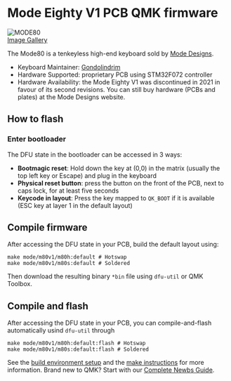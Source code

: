 # Mode Eighty V1 PCB QMK firmware

![MODE80](https://i.imgur.com/26uzM3yl.jpg)\
[Image Gallery](https://imgur.com/t/mechanicalkeyboards/8Uf6c2m?nc=1)

The Mode80 is a tenkeyless high-end keyboard sold by [Mode Designs](https://shop.modedesigns.com/).

* Keyboard Maintainer: [Gondolindrim](https://github.com/gondolindrim)
* Hardware Supported: proprietary PCB using STM32F072 controller
* Hardware Availability: the Mode Eighty V1 was discontinued in 2021 in favour of its second revisions. You can still buy hardware (PCBs and plates) at the Mode Designs website.

## How to flash

### Enter bootloader

The DFU state in the bootloader can be accessed in 3 ways:

* **Bootmagic reset**: Hold down the key at (0,0) in the matrix (usually the top left key or Escape) and plug in the keyboard
* **Physical reset button**: press the button on the front of the PCB, next to caps lock, for at least five seconds
* **Keycode in layout**: Press the key mapped to `QK_BOOT` if it is available (ESC key at layer 1 in the default layout)

## Compile firmware

After accessing the DFU state in your PCB, build the default layout using:

    make mode/m80v1/m80h:default # Hotswap
    make mode/m80v1/m80s:default # Soldered

Then download the resulting binary `*bin` file using `dfu-util` or QMK Toolbox.

## Compile and flash

After accessing the DFU state in your PCB, you can compile-and-flash automatically usind `dfu-util` through

    make mode/m80v1/m80h:default:flash # Hotswap
    make mode/m80v1/m80s:default:flash # Soldered

See the [build environment setup](https://docs.qmk.fm/#/getting_started_build_tools) and the [make instructions](https://docs.qmk.fm/#/getting_started_make_guide) for more information. Brand new to QMK? Start with our [Complete Newbs Guide](https://docs.qmk.fm/#/newbs).
